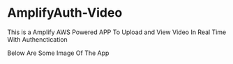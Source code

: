 # AmplifyAuth-Video
This is a Amplify AWS Powered APP To Upload and View Video In Real Time With Authenctication

Below Are Some Image Of The App

